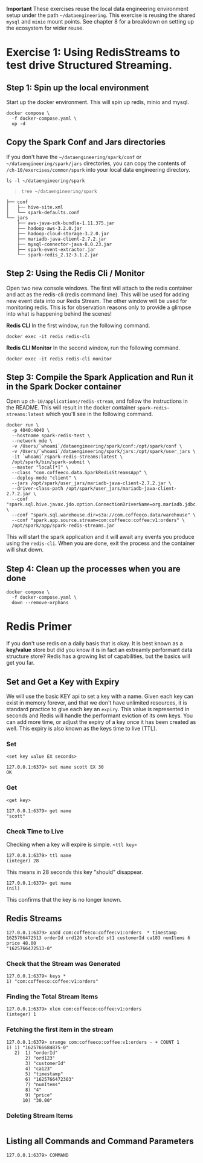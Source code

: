 **Important**
These exercises reuse the local data engineering environment setup under the path `~/dataengineering`. This exercise is reusing the shared `mysql` and `minio` mount points. See chapter 8 for a breakdown on setting up the ecosystem for wider reuse.

# Exercise 1: Using RedisStreams to test drive Structured Streaming.

## Step 1: Spin up the local environment
Start up the docker environment. This will spin up redis, minio and mysql.
~~~
docker compose \
  -f docker-compose.yaml \
  up -d
~~~

## Copy the Spark Conf and Jars directories
If you don't have the `~/dataengineering/spark/conf` or `~/dataengineering/spark/jars` directories, you can copy the contents of `/ch-10/exercises/common/spark` into your local data engineering directory.

`ls -l ~/dataengineering/spark`

> `tree ~/dataengineering/spark`

~~~
├── conf
│   ├── hive-site.xml
│   └── spark-defaults.conf
└── jars
    ├── aws-java-sdk-bundle-1.11.375.jar
    ├── hadoop-aws-3.2.0.jar
    ├── hadoop-cloud-storage-3.2.0.jar
    ├── mariadb-java-client-2.7.2.jar
    ├── mysql-connector-java-8.0.23.jar
    ├── spark-event-extractor.jar
    └── spark-redis_2.12-3.1.2.jar
~~~

## Step 2: Using the Redis Cli / Monitor
Open two new console windows. The first will attach to the redis container and act as the redis-cli (redis command line). This will be used for adding new event data into our Redis Stream. The other window will be used for monitoring redis. This is for observation reasons only to provide a glimpse into what is happening behind the scenes!

**Redis CLI**
In the first window, run the following command.
~~~
docker exec -it redis redis-cli
~~~

**Redis CLI Monitor**
In the second window, run the following command.
~~~
docker exec -it redis redis-cli monitor
~~~

## Step 3: Compile the Spark Application and Run it in the Spark Docker container
Open up `ch-10/applications/redis-stream`, and follow the instructions in the README. This will result in the docker container `spark-redis-streams:latest` which you'll see in the following command.

~~~
docker run \
  -p 4040:4040 \
  --hostname spark-redis-test \
  --network mde \
  -v /Users/`whoami`/dataengineering/spark/conf:/opt/spark/conf \
  -v /Users/`whoami`/dataengineering/spark/jars:/opt/spark/user_jars \
  -it `whoami`/spark-redis-streams:latest \
  /opt/spark/bin/spark-submit \
  --master "local[*]" \
  --class "com.coffeeco.data.SparkRedisStreamsApp" \
  --deploy-mode "client" \
  --jars /opt/spark/user_jars/mariadb-java-client-2.7.2.jar \
  --driver-class-path /opt/spark/user_jars/mariadb-java-client-2.7.2.jar \
  --conf "spark.sql.hive.javax.jdo.option.ConnectionDriverName=org.mariadb.jdbc.Driver" \
  --conf "spark.sql.warehouse.dir=s3a://com.coffeeco.data/warehouse" \
  --conf "spark.app.source.stream=com:coffeeco:coffee:v1:orders" \
  /opt/spark/app/spark-redis-streams.jar
~~~

This will start the spark application and it will await any events you produce using the `redis-cli`. When you are done, exit the process and the container will shut down.

## Step 4: Clean up the processes when you are done
~~~
docker compose \
  -f docker-compose.yaml \
  down --remove-orphans
~~~

# Redis Primer
If you don't use redis on a daily basis that is okay. It is best known as a **key/value** store but did you know it is in fact an extreamly performant data structure store? Redis has a growing list of capabilities, but the basics will get you far.

## Set and Get a Key with Expiry
We will use the basic KEY api to set a key with a name. Given each key can exist in memory forever, and that we don't have unlimited resources, it is standard practice to give each key an `expiry`. This value is represented in seconds and Redis will handle the performant eviction of its own keys. You can add more time, or adjust the expiry of a key once it has been created as well. This expiry is also known as the keys time to live (TTL).

### Set
`<set key value EX seconds>`
~~~
127.0.0.1:6379> set name scott EX 30
OK
~~~

### Get
`<get key>`
~~~
127.0.0.1:6379> get name
"scott"
~~~

### Check Time to Live
Checking when a key will expire is simple.
`<ttl key>`
~~~
127.0.0.1:6379> ttl name
(integer) 28
~~~
This means in 28 seconds this key "should" disappear.

~~~
127.0.0.1:6379> get name
(nil)
~~~
This confirms that the key is no longer known.

## Redis Streams

~~~
127.0.0.1:6379> xadd com:coffeeco:coffee:v1:orders  * timestamp 1625766472513 orderId ord126 storeId st1 customerId ca183 numItems 6 price 48.00
"1625766472513-0"
~~~

### Check that the Stream was Generated
~~~
127.0.0.1:6379> keys *
1) "com:coffeeco:coffee:v1:orders"
~~~

### Finding the Total Stream Items
~~~
127.0.0.1:6379> xlen com:coffeeco:coffee:v1:orders
(integer) 1
~~~

### Fetching the first item in the stream
~~~
127.0.0.1:6379> xrange com:coffeeco:coffee:v1:orders - + COUNT 1
1) 1) "1625766684875-0"
   2)  1) "orderId"
       2) "ord123"
       3) "customerId"
       4) "ca123"
       5) "timestamp"
       6) "1625766472303"
       7) "numItems"
       8) "4"
       9) "price"
      10) "30.00"
~~~

### Deleting Stream Items
~~~

~~~

## Listing all Commands and Command Parameters
~~~
127.0.0.1:6379> COMMAND
~~~
